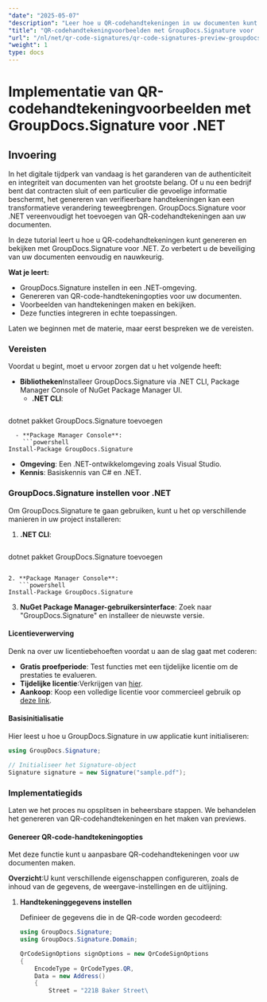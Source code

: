 ```yaml
---
"date": "2025-05-07"
"description": "Leer hoe u QR-codehandtekeningen in uw documenten kunt genereren en bekijken met GroupDocs.Signature voor .NET, waarmee u de beveiliging en authenticiteit kunt verbeteren."
"title": "QR-codehandtekeningvoorbeelden met GroupDocs.Signature voor .NET&#58; een uitgebreide handleiding"
"url": "/nl/net/qr-code-signatures/qr-code-signatures-preview-groupdocs-signature-net/"
"weight": 1
type: docs
---
```

# Implementatie van QR-codehandtekeningvoorbeelden met GroupDocs.Signature voor .NET

## Invoering

In het digitale tijdperk van vandaag is het garanderen van de authenticiteit en integriteit van documenten van het grootste belang. Of u nu een bedrijf bent dat contracten sluit of een particulier die gevoelige informatie beschermt, het genereren van verifieerbare handtekeningen kan een transformatieve verandering teweegbrengen. GroupDocs.Signature voor .NET vereenvoudigt het toevoegen van QR-codehandtekeningen aan uw documenten.

In deze tutorial leert u hoe u QR-codehandtekeningen kunt genereren en bekijken met GroupDocs.Signature voor .NET. Zo verbetert u de beveiliging van uw documenten eenvoudig en nauwkeurig.

**Wat je leert:**
- GroupDocs.Signature instellen in een .NET-omgeving.
- Genereren van QR-code-handtekeningopties voor uw documenten.
- Voorbeelden van handtekeningen maken en bekijken.
- Deze functies integreren in echte toepassingen.

Laten we beginnen met de materie, maar eerst bespreken we de vereisten.

### Vereisten

Voordat u begint, moet u ervoor zorgen dat u het volgende heeft:
- **Bibliotheken**Installeer GroupDocs.Signature via .NET CLI, Package Manager Console of NuGet Package Manager UI.
  - **.NET CLI**:
    ```shell
dotnet pakket GroupDocs.Signature toevoegen
```
  - **Package Manager Console**:
    ```powershell
Install-Package GroupDocs.Signature
```
- **Omgeving**: Een .NET-ontwikkelomgeving zoals Visual Studio.
- **Kennis**: Basiskennis van C# en .NET.

### GroupDocs.Signature instellen voor .NET

Om GroupDocs.Signature te gaan gebruiken, kunt u het op verschillende manieren in uw project installeren:

1. **.NET CLI**:
   ```shell
dotnet pakket GroupDocs.Signature toevoegen
```

2. **Package Manager Console**:
   ```powershell
Install-Package GroupDocs.Signature
```

3. **NuGet Package Manager-gebruikersinterface**: Zoek naar "GroupDocs.Signature" en installeer de nieuwste versie.

#### Licentieverwerving

Denk na over uw licentiebehoeften voordat u aan de slag gaat met coderen:
- **Gratis proefperiode**: Test functies met een tijdelijke licentie om de prestaties te evalueren.
- **Tijdelijke licentie**:Verkrijgen van [hier](https://purchase.groupdocs.com/temporary-license/).
- **Aankoop**: Koop een volledige licentie voor commercieel gebruik op [deze link](https://purchase.groupdocs.com/buy).

#### Basisinitialisatie

Hier leest u hoe u GroupDocs.Signature in uw applicatie kunt initialiseren:

```csharp
using GroupDocs.Signature;

// Initialiseer het Signature-object
Signature signature = new Signature("sample.pdf");
```

### Implementatiegids

Laten we het proces nu opsplitsen in beheersbare stappen. We behandelen het genereren van QR-codehandtekeningen en het maken van previews.

#### Genereer QR-code-handtekeningopties

Met deze functie kunt u aanpasbare QR-codehandtekeningen voor uw documenten maken.

**Overzicht**:U kunt verschillende eigenschappen configureren, zoals de inhoud van de gegevens, de weergave-instellingen en de uitlijning.

1. **Handtekeninggegevens instellen**
   
   Definieer de gegevens die in de QR-code worden gecodeerd:
   
   ```csharp
   using GroupDocs.Signature;
   using GroupDocs.Signature.Domain;

   QrCodeSignOptions signOptions = new QrCodeSignOptions
   {
       EncodeType = QrCodeTypes.QR,
       Data = new Address()
       {
           Street = "221B Baker Street\